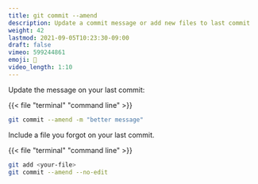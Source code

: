 ```yaml
---
title: git commit --amend
description: Update a commit message or add new files to last commit 
weight: 42
lastmod: 2021-09-05T10:23:30-09:00
draft: false
vimeo: 599244861
emoji: 🔧
video_length: 1:10
---
```


Update the message on your last commit:

{{< file "terminal" "command line" >}}
```bash
git commit --amend -m "better message"
```

Include a file you forgot on your last commit. 

{{< file "terminal" "command line" >}}
```bash
git add <your-file>
git commit --amend --no-edit
```

